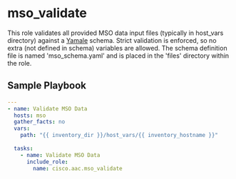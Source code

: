 # mso_validate

This role validates all provided MSO data input files (typically in host_vars directory) against a [Yamale](https://github.com/23andMe/Yamale) schema. Strict validation is enforced, so no extra (not defined in schema) variables are allowed. The schema definition file is named 'mso_schema.yaml' and is placed in the 'files' directory within the role.

## Sample Playbook

```yaml
---
- name: Validate MSO Data
  hosts: mso
  gather_facts: no
  vars:
    path: "{{ inventory_dir }}/host_vars/{{ inventory_hostname }}"
 
  tasks:
    - name: Validate MSO Data
      include_role:
        name: cisco.aac.mso_validate
```
